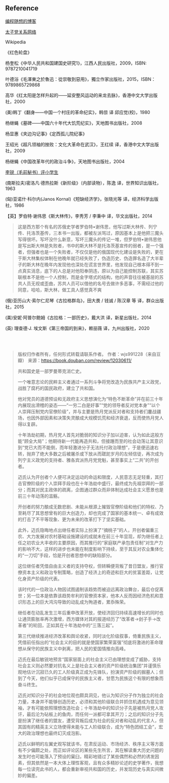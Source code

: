 ## Reference
[编程随想的博客](https://program-think.blogspot.com/)

[太子党关系网络](https://github.com/programthink/zhao)

Wikipedia

《红色轮盘》

杨奎松《中华人民共和国建国史研究1》，江西人民出版社，2009，ISBN: 9787210041719

叶德浴《毛澤東之於魯迅：從崇敬到惡用》，獨立作家出版社，2015，ISBN：9789865729868

高华《红太阳是怎样升起的——延安整风运动的来龙去脉》，香港中文大学出版社，2000

(美)韩丁《翻身——中国一个村庄的革命纪实》，韩倞 译  邱应觉(校)，1980

杨继蝇《墓碑——中国六十年代大饥荒纪实》，天地图书出版社，2008

杨显惠《夹边沟记事》《定西孤儿院纪事》

王绍光《超凡领袖的挫败：文化大革命在武汉》，王红续 译，香港中文大学出版社，2009

杨继蝇《中国改革年代的政治斗争》，天地图书出版社，2004

[李锐（毛前秘书）评小学生](https://upload.wikimedia.org/wikipedia/commons/9/95/Li_Rui%27s_interview_with_VOA_on_13_April_2018.webm)

(南斯拉夫)密洛凡·德热拉斯《新阶级》（内部读物），陈逸 译，世界知识出版社，1963

(匈)亚诺什·科尔内(Janos Kornal)《短缺经济学》，张晓光等 译，经济科学出版社，1986

【英】罗伯特·谢伟思《斯大林传》，李秀芳 / 李秉中 译，华文出版社，2014
> 这是西方那个有名的苏俄史学者罗伯特•谢伟思，他写过斯大林传、列宁传、托洛茨基传，三本书一出版，都被左派骂过，原因基本上是他把三魔头写得很坏。写坏没什么新意，写坏三魔头的传记一堆，但罗伯特•谢伟思他是写出斯大林是失败者，书中的斯大林不是托洛茨基宣传的弱者，是一个强者，但强者也是一个失败者，不仅仅是他的俄国现代化建设是失败的，更在于斯大林集权体制在他晚年就已经失败了，伪造历史、伪造罪名造了大半辈子的斯大林在晚年内发现他也深处在谎言世界里，他发现自己根本得不到一点真实消息，底下的人总是对他阳奉阴违，原以为自己能控制苏联，其实苏联根本不是他一个人控制，而是金字塔式的结构，他的声音往往被基层的苏共人员无视或歪曲，苏共人员可以借他的名号去做许多恶事，不需经过他的同意，哈哈，斯大林，做工具人感觉真不爽

(俄)亚历山大·索尔仁尼琴《古拉格群岛》，田大畏 / 钱诚 / 陈汉章 等 译，群众出版社，2015

 (美)安妮·阿普尔鲍姆《古拉格：一部历史》，戴大洪 译，新星出版社，2014

(英) 理查德·J. 埃文斯《第三帝国的到来》，赖丽薇 译，九州出版社，2020

<br/><br/>

> 版权归作者所有，任何形式转载请联系作者。
> 作者：wjs991228（来自豆瓣）
> 来源：https://book.douban.com/review/12030611/
>
>
> 共和国史是一部罗曼蒂克消亡史。
> 
> 一个唯意志论的民粹主义者通过一系列斗争将党改造为民族共产主义政党，战胜了腐朽的国民政府，建立了共和国。
>
> 他对党员的道德预设和无政府主义思想演化为“特色不断革命”并在前三十年内展现出滑稽的姿态——“一穷二白是好事”“党的领导者反对党本身”“以个人崇拜压制党内官僚阶级”，并与主要是热月党派反对者和支持者们鏖战疆场，也因外部因素和决策失灵酿成大规模饥荒和经济衰退，反而使热月党人得以复辟。
>
> 十年浩劫初期，热月党人首先对脆弱的知识分子加以迫害，认为如此这般方能“顾全大局”；他期待新一代能再造共和，但接踵而至的社会动荡让其意识到“党已大而不能倒，而年轻激进分子无法托付政治理想”，于是便迅速右转，抛弃了绝大多数之后被屠杀或下放从而蹉跎岁月的左倾信徒，再次成为列宁主义政党的支持者、雅各宾派热月党党魁，甚至事实上“二共”的开创者。
>
> 迈氏认为开创者个人便可决定运动的命运和限度，人民意志无足轻重，其打击官僚阶级的个人崇拜手段也在十年浩劫中盛行，最终成为先祖崇拜的一部分；而其对民主政体的疏离，企图通过群众而非体制达成社会主义愿景也是前三十年动荡的滥觞。
>
> 开创者的努力酿成无数悲剧、未能从根源上摧毁官僚阶级和他们的特权、乃至耗尽了其思想曾有的巨大创造力，却也完成了国家的基本统一、卓有成效的打击了不平等现象、更为未来的改革打下了坚实基础。
>
> 此外，迈氏隐晦地点出继任者实际上扮演了“摘桃子”的人，开创者偏重三农、大力发展对农村基础设施建设的成就未在前三十年显现，却为继任者上任之初农业大丰收的主要原因，而其推行的“家庭联产承包责任制”对生产力的影响不大，这样的进步也未能在制度影响下持续，至于其反对农业集体化的“一刀切”手段，恰是开创者思想中的缺陷部分。
>
> 这位继任者凭借自由主义者的支持夺权，但转瞬便背叛了昔日盟友，推行官僚资本主义和政治专制策略，创造了经济上的奇迹和巨大的贫富差距，让党化身资产阶级的代表。
>
> 该时代的一位政治人物因试图遏制该趋势而被迫远离政治舞台，最后仓促离世；另一位本是依靠该趋势牟利的官僚资本家，他本人反而因经济危机和意识形态上的巨大鸿沟导致的动乱成为殉道者，累忝殊荣。
>
> 继任者在动乱发生三年后重申改革开放，使经济回归持续高速增长的同时也让通货膨胀率再次激增，西方媒体对其的报道经历了“改革者→刽子手→改革者”的轮回，正如其在十年浩劫中的“三落三起”。
>
> 第三代继续推进经济改革和舆论收紧，同时淡化阶级叙事，倚重民族主义，凭借前任指出的“社会主义的目的就是使国家繁荣富强”彻底将激进的革命理想从保守的民族主义中剥离，把人民的爱国情推向高峰。
>
> 迈氏在最后敏锐地预言“国家层面上的社会主义已由理想变成了威胁，支持社会主义则必然要对抗名义上是社会主义者的资产阶级统治集团”并谨慎乐观地估计沉寂已久的工人阶级真正成为先锋队，扮演资产阶级的掘墓人；但到了今天，他们似乎已成保守的民族主义者，甘愿为民族这个有限的想象而奋斗终生。
>
> 迈氏对知识分子的社会地位观也颇具洞见，他认为知识分子作为独立的社会力量，本身并不能够创造历史，必须和其他阶级联合并抓住机遇成为意见领袖，才有可能依照理想改造社会；十年浩劫中的知识分子先是被热月党人攻讦，最后沦为砧板上的鱼肉，而任何一派都可拿其开刀；之后的知识分子先是扮演了继任者的盟友，遭受背叛后成为社会的反对者和动乱的代言人，但其固有的精英主义立场使得未能与工人阶级联合，成为“特色团结工会”，宏大的政治理想也最终幻灭成泡影。
>
> 迈氏以鲜明的左翼史观写就该书，在肃反运动、市场经济、秩序主义等方面有不少偏颇之处，而正如评论区的某些先生所言，其在解读重大历史问题的发生时也可能落入了预设的窠臼，精彩地错过了某些偶然和必然的诱发因素，但其依然是一本大体上理性客观，且有众多精妙论述的史学著作，我想每一位读完此书的人，都会重新审视共和国的历史，并发现历史与真实间微妙的偏差。

